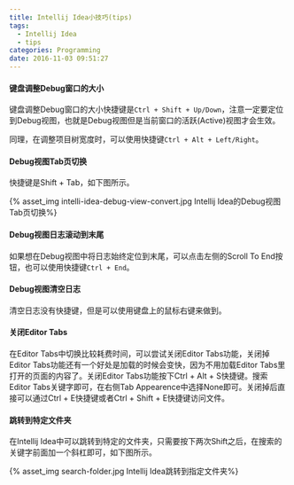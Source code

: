 ```yaml
---
title: Intellij Idea小技巧(tips)
tags:
  - Intellij Idea
  - tips
categories: Programming
date: 2016-11-03 09:51:27
---
```



#### 键盘调整Debug窗口的大小


键盘调整Debug窗口的大小快捷键是`Ctrl + Shift + Up/Down`，注意一定要定位到Debug视图，也就是Debug视图但是当前窗口的活跃(Active)视图才会生效。

<!-- more -->

同理，在调整项目树宽度时，可以使用快捷键`Ctrl + Alt + Left/Right`。

#### Debug视图Tab页切换

快捷键是Shift + Tab，如下图所示。

{% asset_img intelli-idea-debug-view-convert.jpg Intellij Idea的Debug视图Tab页切换%}

#### Debug视图日志滚动到末尾

如果想在Debug视图中将日志始终定位到末尾，可以点击左侧的Scroll To End按钮，也可以使用快捷键`Ctrl + End`。

#### Debug视图清空日志

清空日志没有快捷键，但是可以使用键盘上的鼠标右键来做到。

#### 关闭Editor Tabs

在Editor Tabs中切换比较耗费时间，可以尝试关闭Editor Tabs功能，关闭掉Editor Tabs功能还有一个好处是加载的时候会变快，因为不用加载Editor Tabs里打开的页面的内容了。关闭Editor Tabs功能按下Ctrl + Alt + S快捷键。搜索Editor Tabs关键字即可，在右侧Tab Appearence中选择None即可。关闭掉后直接可以通过Ctrl + E快捷键或者Ctrl + Shift + E快捷键访问文件。

#### 跳转到特定文件夹

在Intellij Idea中可以跳转到特定的文件夹，只需要按下两次Shift之后，在搜索的关键字前面加一个斜杠即可，如下图所示。

{% asset_img search-folder.jpg Intellij Idea跳转到指定文件夹%}
